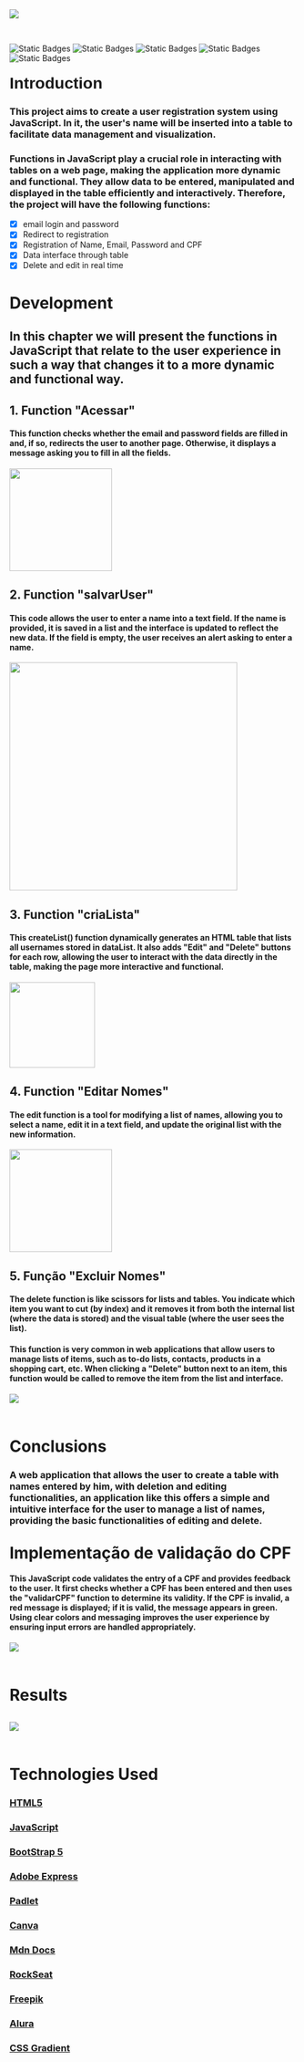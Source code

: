 <img src="Imagens/Save.png" style="margin-bottom: 30px;">

<img alt="Static Badges" src="https://img.shields.io/badge/version-1.2-blue"> <img alt="Static Badges" src="https://img.shields.io/badge/JS--green"> <img alt="Static Badges" src="https://img.shields.io/badge/CSS--green"> <img alt="Static Badges" src="https://img.shields.io/badge/HTML--green"> <img alt="Static Badges" src="https://img.shields.io/badge/English--purple">


<h1 style="font-family: Arial; margin-top: 20px;">Introduction</h1>

<h3>This project aims to create a user registration system using JavaScript. In it, the user's name will be inserted into a table to facilitate data management and visualization.</h3>
<h3>Functions in JavaScript play a crucial role in interacting with tables on a web page, making the application more dynamic and functional. They allow data to be entered, manipulated and displayed in the table efficiently and interactively. Therefore, the project will have the following functions:</h3>

 - [x] email login and password
 - [x] Redirect to registration
 - [x] Registration of Name, Email, Password and CPF
 - [x] Data interface through table
 - [x] Delete and edit in real time

<h1>Development</h1> 

<h2>In this chapter we will present the functions in JavaScript that relate to the user experience in such a way that changes it to a more dynamic and functional way.</h2>

<h2> 1. Function "Acessar"</h2>

#### This function checks whether the email and password fields are filled in and, if so, redirects the user to another page. Otherwise, it displays a message asking you to fill in all the fields.
<img src="Imagens/Function acessar.png" style="height: 180px;">

<h2> 2. Function "salvarUser"</h2>

#### This code allows the user to enter a name into a text field. If the name is provided, it is saved in a list and the interface is updated to reflect the new data. If the field is empty, the user receives an alert asking to enter a name.
<img src="Imagens/function salvarUser.png" style="height: 400px;">

<h2> 3. Function "criaLista"</h2>

#### This createList() function dynamically generates an HTML table that lists all usernames stored in dataList. It also adds "Edit" and "Delete" buttons for each row, allowing the user to interact with the data directly in the table, making the page more interactive and functional.
<img src="Imagens/function CriarLista.png" style="height: 150px;">

<h2> 4. Function "Editar Nomes"</h2>

#### The edit function is a tool for modifying a list of names, allowing you to select a name, edit it in a text field, and update the original list with the new information.
<img src="Imagens/function editar.png" style="height: 180px;">

<h2> 5. Função "Excluir Nomes"</h2> 

#### The delete function is like scissors for lists and tables. You indicate which item you want to cut (by index) and it removes it from both the internal list (where the data is stored) and the visual table (where the user sees the list).

#### This function is very common in web applications that allow users to manage lists of items, such as to-do lists, contacts, products in a shopping cart, etc. When clicking a "Delete" button next to an item, this function would be called to remove the item from the list and interface.
<img src="Imagens/function Excuir.png" style="margin-bottom: 20px;">

<h1>Conclusions</h1>

### A web application that allows the user to create a table with names entered by him, with deletion and editing functionalities, an application like this offers a simple and intuitive interface for the user to manage a list of names, providing the basic functionalities of editing and delete.

<h1 style="margin-top: 30px;"> Implementação de validação do CPF </h1>

#### This JavaScript code validates the entry of a CPF and provides feedback to the user. It first checks whether a CPF has been entered and then uses the "validarCPF" function to determine its validity. If the CPF is invalid, a red message is displayed; if it is valid, the message appears in green. Using clear colors and messaging improves the user experience by ensuring input errors are handled appropriately.

<img src="Imagens/gif_atz_cpf2.png" style="margin-bottom: 20px;">

<h1 style="margin-bottom: 30px;"> Results </h1>

<img src="Imagens/results.png" style="height: auto; margin-bottom: 20px;">

# Technologies Used

### [HTML5](https://html.spec.whatwg.org/)
### [JavaScript](https://developer.mozilla.org/pt-BR/docs/Web/JavaScript)
### [BootStrap 5](https://getbootstrap.com/docs/5.0/getting-started/introduction/)
### [Adobe Express](https://www.adobe.com/br/express/)
### [Padlet](https://padlet.com/victorevangelista153/meu-padlet-diferenciado-pblfh23dlv5iaoi1)
### [Canva](https://www.canva.com/pt_br/)
### [Mdn Docs](https://developer.mozilla.org/pt-BR/docs/Web/HTML)
### [RockSeat](https://blog.rocketseat.com.br/como-fazer-um-bom-readme/)
### [Freepik](https://br.freepik.com/)
### [Alura](https://www.alura.com.br/artigos/css-grid-guia-propriedades-grid-container-grid-item)
### [CSS Gradient](https://cssgradient.io/)
